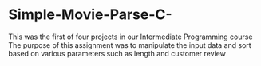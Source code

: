 # Simple-Movie-Parse-C-
This was the first of four projects in our Intermediate Programming course
The purpose of this assignment was to manipulate the input data and sort based on various parameters such as length and customer review

